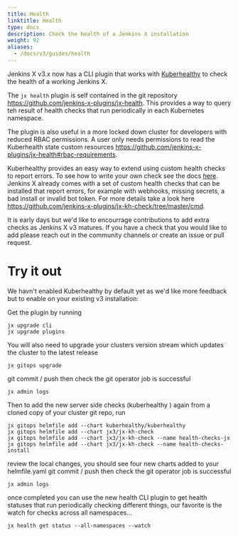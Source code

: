 ```yaml
---
title: Health
linktitle: Health
type: docs
description: Check the health of a Jenkins X installation
weight: 92
aliases:
  - /docs/v3/guides/health
---
```


Jenkins X v3.x now has a CLI plugin that works with [Kuberhealthy](https://github.com/Comcast/kuberhealthy) to check the health of a working Jenkins X.

The `jx health` plugin is self contained in the git repository https://github.com/jenkins-x-plugins/jx-health.  This provides a way to query teh result of health checks that run periodically in each Kubernetes namespace.

The plugin is also useful in a more locked down cluster for developers with reduced RBAC permissions.  A user only needs permissions to read the Kuberhealth state custom resources https://github.com/jenkins-x-plugins/jx-health#rbac-requirements.

Kuberhealthy provides an easy way to extend using custom health checks to report errors.  To see how to write your own check see the docs [here](https://github.com/Comcast/kuberhealthy/blob/master/docs/EXTERNAL_CHECK_CREATION.md).  Jenkins X already comes with a set of custom health checks that can be installed that report errors, for example with webhooks, missing secrets, a bad install or invalid bot token.  For more details take a look here https://github.com/jenkins-x-plugins/jx-kh-check/tree/master/cmd.

It is early days but we'd like to encourrage contributions to add extra checks as Jenkins X v3 matures.  If you have a check that you would like to add please reach out in the community channels or create an issue or pull request.

# Try it out

We havn't enabled Kuberhealthy by default yet as we'd like more feedback but to enable on your existing v3 installation:

Get the plugin by running
```
jx upgrade cli
jx upgrade plugins
```

You will also need to upgrade your clusters version stream which updates the cluster to the latest release
```
jx gitops upgrade
```
git commit / push then check the git operator job is successful
```
jx admin logs
```
Then to add the new server side checks (kuberhealthy ) again from a cloned copy of your cluster git repo, run
```
jx gitops helmfile add --chart kuberhealthy/kuberhealthy
jx gitops helmfile add --chart jx3/jx-kh-check
jx gitops helmfile add --chart jx3/jx-kh-check --name health-checks-jx
jx gitops helmfile add --chart jx3/jx-kh-check --name health-checks-install 
```
review the local changes, you should see four new charts added to your helmfile.yaml
git commit / push then check the git operator job is successful
```
jx admin logs
```
once completed you can use the new health CLI plugin to get health statuses that run periodically checking different things, our favorite is the watch for checks across all namespaces…
```
jx health get status --all-namespaces --watch
```